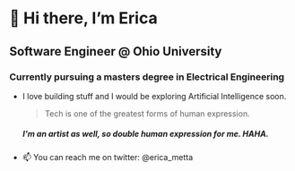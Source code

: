 # 👋 Hi there, I’m Erica
## Software Engineer @ Ohio University
### Currently pursuing a masters degree in Electrical Engineering

- I love building stuff and I would be exploring Artificial Intelligence soon.

  > Tech is one of the greatest forms of human expression.
 
  #####  I'm an artist as well, so double human expression for me. HAHA.
 
- 📫 You can reach me on twitter: @erica_metta

<!---
ericametta/ericametta is a ✨ special ✨ repository because its `README.md` (this file) appears on your GitHub profile.
You can click the Preview link to take a look at your changes.
--->
